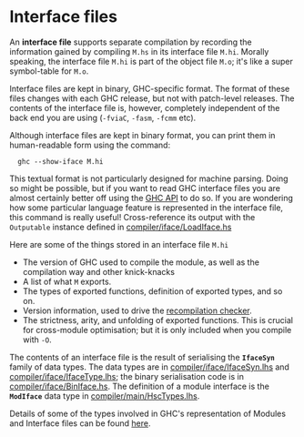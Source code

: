 # Interface files



An **interface file** supports separate compilation by recording the information gained by compiling `M.hs` in its interface file `M.hi`.  Morally speaking, the interface file `M.hi` is part of the object file `M.o`; it's like a super symbol-table for `M.o`.



Interface files are kept in binary, GHC-specific format.  The format of these files changes with each GHC release, but not with patch-level releases.  The contents of the interface file is, however, completely independent of the back end you are using (`-fviaC`, `-fasm`, `-fcmm` etc).



Although interface files are kept in binary format, you can print them in human-readable form using the command:


```wiki
  ghc --show-iface M.hi
```


This textual format is not particularly designed for machine parsing.  Doing so might be possible, but if you want to read GHC interface files you are almost certainly better off using the [GHC API](commentary/compiler/api) to do so. If you are wondering how some particular language feature is represented in the interface file, this command is really useful! Cross-reference its output with the `Outputable` instance defined in [compiler/iface/LoadIface.hs](/trac/ghc/browser/ghc/compiler/iface/LoadIface.hs)



Here are some of the things stored in an interface file `M.hi`


- The version of GHC used to compile the module, as well as the compilation way and other knick-knacks
- A list of what `M` exports.
- The types of exported functions, definition of exported types, and so on.
- Version information, used to drive the [recompilation checker](commentary/compiler/recompilation-avoidance).
- The strictness, arity, and unfolding of exported functions.  This is crucial for cross-module optimisation; but it is only included when you compile with `-O`.


The contents of an interface file is the result of serialising the **`IfaceSyn`** family of data types.  The data types are in [compiler/iface/IfaceSyn.lhs](/trac/ghc/browser/ghc/compiler/iface/IfaceSyn.lhs) and [compiler/iface/IfaceType.lhs](/trac/ghc/browser/ghc/compiler/iface/IfaceType.lhs); the binary serialisation code is in [compiler/iface/BinIface.hs](/trac/ghc/browser/ghc/compiler/iface/BinIface.hs). The definition of a module interface is the **`ModIface`** data type in [compiler/main/HscTypes.lhs](/trac/ghc/browser/ghc/compiler/main/HscTypes.lhs).



Details of some of the types involved in GHC's representation of Modules and Interface files can be found [here](commentary/compiler/module-types).


